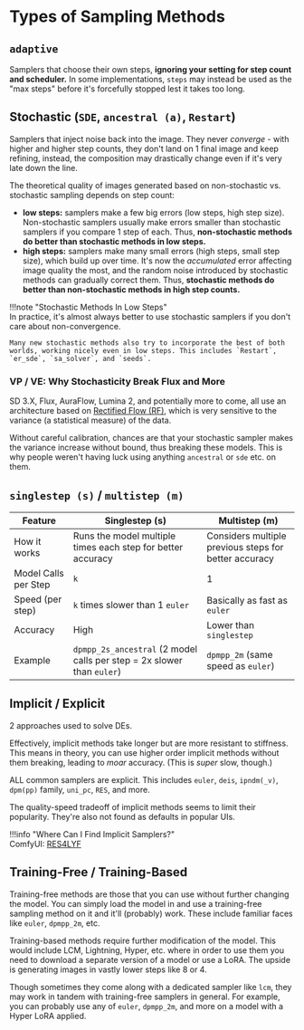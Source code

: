 # Types of Sampling Methods

## `adaptive`
Samplers that choose their own steps, **ignoring your setting for step count and scheduler.** In some implementations, `steps` may instead be used as the "max steps" before it's forcefully stopped lest it takes too long.

## Stochastic (`SDE`, `ancestral (a)`, `Restart`)
Samplers that inject noise back into the image. They never *converge* - with higher and higher step counts, they don't land on 1 final image and keep refining, instead, the composition may drastically change even if it's very late down the line.

The theoretical quality of images generated based on non-stochastic vs. stochastic sampling depends on step count:

- **low steps:** samplers make a few big errors (low steps, high step size). Non-stochastic samplers usually make errors smaller than stochastic samplers if you compare 1 step of each. Thus, **non-stochastic methods do better than stochastic methods in low steps.**
- **high steps:** samplers make many small errors (high steps, small step size), which build up over time. It's now the *accumulated* error affecting image quality the most, and the random noise introduced by stochastic methods can gradually correct them. Thus, **stochastic methods do better than non-stochastic methods in high step counts.**

!!!note "Stochastic Methods In Low Steps"  
    In practice, it's almost always better to use stochastic samplers if you don't care about non-convergence.

    Many new stochastic methods also try to incorporate the best of both worlds, working nicely even in low steps. This includes `Restart`, `er_sde`, `sa_solver`, and `seeds`.

### VP / VE: Why Stochasticity Break Flux and More

SD 3.X, Flux, AuraFlow, Lumina 2, and potentially more to come, all use an architecture based on [Rectified Flow (RF)](https://arxiv.org/pdf/2209.03003), which is very sensitive to the variance (a statistical measure) of the data. 

Without careful calibration, chances are that your stochastic sampler makes the variance increase without bound, thus breaking these models. This is why people weren't having luck using anything `ancestral` or `sde` etc. on them.

## `singlestep (s)` / `multistep (m)`

Feature | Singlestep (s) | Multistep (m)
------ | ------ | ------
How it works | Runs the model multiple times each step for better accuracy | Considers multiple previous steps for better accuracy
Model Calls per Step | `k` | 1 
Speed (per step) | `k` times slower than 1 `euler` | Basically as fast as `euler`
Accuracy | High | Lower than `singlestep`
Example | `dpmpp_2s_ancestral` (2 model calls per step = 2x slower than `euler`)  | `dpmpp_2m` (same speed as `euler`)

## Implicit / Explicit
2 approaches used to solve DEs. 

Effectively, implicit methods take longer but are more resistant to stiffness. This means in theory, you can use higher order implicit methods without them breaking, leading to *moar* accuracy. (This is *super* slow, though.)

ALL common samplers are explicit. This includes `euler`, `deis`, `ipndm(_v)`, `dpm(pp)` family, `uni_pc`, `RES`, and more.

The quality-speed tradeoff of implicit methods seems to limit their popularity. They're also not found as defaults in popular UIs.

!!!info "Where Can I Find Implicit Samplers?"  
    ComfyUI: [RES4LYF](https://github.com/ClownsharkBatwing/RES4LYF)

## Training-Free / Training-Based

Training-free methods are those that you can use without further changing the model. You can simply load the model in and use a training-free sampling method on it and it'll (probably) work. These include familiar faces like `euler`, `dpmpp_2m`, etc.

Training-based methods require further modification of the model. This would include LCM, Lightning, Hyper, etc. where in order to use them you need to download a separate version of a model or use a LoRA. The upside is generating images in vastly lower steps like 8 or 4.

Though sometimes they come along with a dedicated sampler like `lcm`, they may work in tandem with training-free samplers in general. For example, you can probably use any of `euler`, `dpmpp_2m`, and more on a model with a Hyper LoRA applied.
